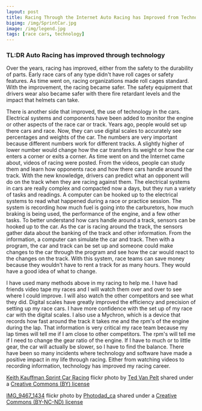 ```yaml
---
layout: post
title: Racing Through the Internet Auto Racing has Improved from Technology
bigimg: /img/SprintCar.jpg
image: /img/legend.jpg
tags: [race cars, technology]
---
```


### TL:DR Auto Racing has improved through technology

Over the years, racing has improved, either from the safety to the durability of parts. Early race cars of any type didn't have roll cages or safety features. As time went on, racing organizations made roll cages standard. With the improvement, the racing became safer. The safety equipment that drivers wear also became safer with there fire retardant levels and the impact that helmets can take.

There is another side that improved, the use of technology in the cars. Electrical systems and components have been added to monitor the engine or other aspects of the race car or track. Years ago, people would set up there cars and race. Now, they can use digital scales to accurately see percentages and weights of the car. The numbers are very important because different numbers work for different tracks. A slightly higher of lower number would change how the car transfers its weight or how the car enters a corner or exits a corner. As time went on and the Internet came about, videos of racing were posted. From the videos, people can study them and learn how opponents race and how there cars handle around the track. With the new knowledge, drivers can predict what an opponent will do on the track when they are racing against them. The electrical systems in cars are really complex and compacted now a days, but they run a variety of tasks and readings. A computer can be hooked up to the electrical systems to read what happened during a race or practice session. The system is recording how much fuel is going into the carburetors, how much braking is being used, the performance of the engine, and a few other tasks. To better understand how cars handle around a track, sensors can be hooked up to the car. As the car is racing around the track, the sensors gather data about the banking of the track and other information. From the information, a computer can simulate the car and track. Then with a program, the car and track can be set up and someone could make changes to the car through the program and see how the car would react to the changes on the track. With this system, race teams can save money because they wouldn't have to rent a track for as many hours. They would have a good idea of what to change.

I have used many methods above in my racing to help me. I have had friends video tape my races and I will watch them over and over to see where I could improve. I will also watch the other competitors and see what they did. Digital scales have greatly improved the efficiency and precision of setting up my race cars. I have more confidence with the set up of my race car with the digital scales. I also use a Mychron, which is a device that records how fast around the track it takes me and the rpm's of the engine during the lap. That information is very critical my race team because my lap times will tell me if I am close to other competitors. The rpm's will tell me if I need to change the gear ratio of the engine. If I have to much or to little gear, the car will actually be slower, so I have to find the balance. There have been so many incidents where technology and software have made a positive impact in my life through racing. Either from watching videos to recording information, technology has improved my racing career.


<a title="Keith Kauffman Sprint Car Racing" href="https://flickr.com/photos/bantam10/5371659116">Keith Kauffman Sprint Car Racing</a> flickr photo by <a href="https://flickr.com/people/bantam10">Ted Van Pelt</a> shared under a <a href="https://creativecommons.org/licenses/by/2.0/">Creative Commons (BY) license</a> </small>

<a title="IMG_9467_1434" href="https://flickr.com/photos/63500961@N04/6087924191">IMG_9467_1434</a> flickr photo by <a href="https://flickr.com/people/63500961@N04">Photodad_ca</a> shared under a <a href="https://creativecommons.org/licenses/by-nc-nd/2.0/">Creative Commons (BY-NC-ND) license</a> </small>
